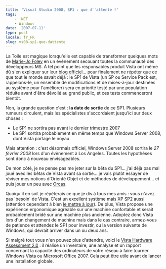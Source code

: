 ```yaml
---
title: 'Visual Studio 2008, SP1 : que d''attente !'
tags:
    - .NET
    - Windows
date: '2007-07-11'
type: post
locale: fr_FR
slug: vs08-sp1-que-dattente
---
```


La Toile est magique lorsqu'elle est capable de transformer quelques mots de [Marie-Jo Foley](http://en.wikipedia.org/wiki/Mary_Jo_Foley) en un évènement secouant toutes la communauté des développeurs MS. À tel point que les responsables produit Vista ont même d&ucirc; s'en expliquer sur leur [blog officiel](https://login.live.com/login.srf?wa=wsignin1.0&wtrealm=blogs.technet.com&wreply=https%3a%2f%2fblogs.technet.com%2fb%2fwindows_vista_france%2farchive%2f2007%2f07%2f10%2fla-beta-1-du-sp1-bient-t-disponible.aspx%3fstoAI%3d10&wp=MBI_FED_SSL&wlcxt=microsoft%24microsoft%24microsoft)… pour finalement ne répéter que ce que tout le monde savait déjà : le SP1 de Vista (un SP ou Service Pack est, rappelons-le, un ensemble de modifications et de mises-à-jour destinées au système pour l'améliorer) sera en priorité testé par une population réduite avant d'être dévoilé au grand public, et ces tests commenceront bientôt.

Non, la grande question c'est : **la date de sortie** de ce SP1\. Plusieurs rumeurs circulent, mais les spécialistes s'accordaient jusqu'ici sur deux choses :

* Le SP1 ne sortira pas avant le dernier trimestre 2007
* Le SP1 sortira probablement en même temps que Windows Server 2008, dont Vista partage le noyau

Mais attention : c'est désormais officiel, Windows Server 2008 sortira le _27 février 2008_ lors d'un évènement à Los Angeles. Toutes les hypothèses sont donc à nouveau envisageables.

De mon côté, je ne pense pas me jeter sur la bêta du SP1… j'ai déjà pas mal joué avec les bêtas de Vista avant sa sortie… je vais plutôt essayer de réviser mes notions d'Orienté Objet et de méthodes de développement… et puis jouer un peu avec [Orcas](http://fr.wikipedia.org/wiki/Microsoft_Visual_Studio#Visual_Studio_2008).

Quoiqu'il en soit je répèterais ce que je dis à tous mes amis : vous n'avez pas 'besoin' de Vista. C'est un excellent système mais XP SP2 aussi (attention cependant à bien [le mettre à jour](http://update.microsoft.com/windowsupdate/v6/default.aspx)). De plus, Vista propose une expérience ergonomique agréable sur une machine confortable et serait probablement bridé sur une machine plus ancienne. Adoptez donc Vista lors d'un changement de machine mais dans le cas contraire, armez-vous de patience et attendez le SP1 pour investir, ou la version suivante de Windows, qui devrait arriver dans un ou deux ans.

Si malgré tout vous n'en pouvez plus d'attendre, voici le [Vista Hardware Assessment 2.0](http://www.microsoft.com/en-us/download/details.aspx?id=7826) : il réalise un inventaire, une analyse et un rapport concernant la capacité des ordinateurs de votre réseau à faire tourner Windows Vista ou Microsoft Office 2007\. Cela peut être utile avant de lancer une installation globale.
